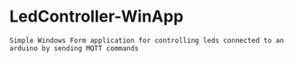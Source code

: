 # LedController-WinApp
	Simple Windows Form application for controlling leds connected to an arduino by sending MQTT commands
